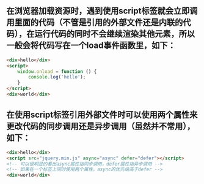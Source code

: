 ## 在浏览器加载资源时，遇到使用script标签就会立即调用里面的代码（不管是引用的外部文件还是内联的代码），在运行代码的同时不会继续渲染其他元素，所以一般会将代码写在一个load事件函数里，如下：
```html
<div>hello</div>
<script>
	window.onload = function () {
		console.log('hello');
	}
</script>
<div>world</div>
``` 
## 在使用script标签引用外部文件时可以使用两个属性来更改代码的同步调用还是异步调用（虽然并不常用）， 如下：
```html
<div>hello</div>
<script src="jquery.min.js" async="async" defer="defer"></script>
<!-- 可以很明显的看出async属性指同步调用，defer属性指异步调用 -->
<!-- 如果在一个标签上同时使用两个属性，async的优先级高于defer -->
<div>world</div>
```

